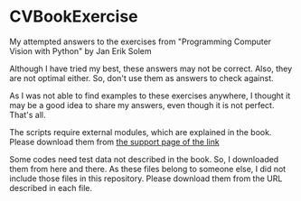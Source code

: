 # CVBookExercise
My attempted answers to the exercises from "Programming Computer Vision with Python" by Jan Erik Solem


Although I have tried my best, these answers may not be correct. Also, they are not optimal either. So, don't use them as answers to check against.


As I was not able to find examples to these exercises anywhere, I thought it may be a good idea to share my answers, even though it is not perfect. That's all.


The scripts require external modules, which are explained in the book. Please download them from [the support page of the link](http://programmingcomputervision.com/)


Some codes need test data not described in the book. So, I downloaded them from here and there. As these files belong to someone else, I did not include those files in this repository. Please download them from the URL described in each file.

